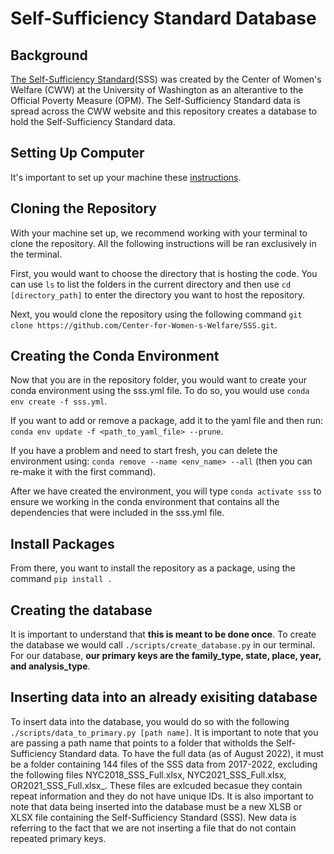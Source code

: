 # Self-Sufficiency Standard Database

## Background
[The Self-Sufficiency Standard](https://selfsufficiencystandard.org/)(SSS) was created by the Center of Women's Welfare (CWW) at the University of Washington as an alterantive to the Official Poverty Measure (OPM). The Self-Sufficiency Standard data is spread across the CWW website and this repository creates a database to hold the Self-Sufficiency Standard data. 

## Setting Up Computer
It's important to set up your machine these [instructions](https://neurohackademy.org/setup/).

## Cloning the Repository
With your machine set up, we recommend working with your terminal to clone the repository. All the following instructions will be ran exclusively in the terminal. 

First, you would want to choose the directory that is hosting the code. You can use `ls` to list the folders in the current directory and then use `cd [directory_path]` to enter the directory you want to host the repository.

Next, you would clone the repository using the following command `git clone https://github.com/Center-for-Women-s-Welfare/SSS.git`. 

## Creating the Conda Environment
Now that you are in the repository folder, you would want to create your conda environment using the sss.yml file. To do so, you would use `conda env create -f sss.yml`.

If you want to add or remove a package, add it to the yaml file and then run: `conda env update -f <path_to_yaml_file> --prune`. 

If you have a problem and need to start fresh, you can delete the environment using: `conda remove --name <env_name> --all` (then you can re-make it with the first command). 

After we have created the environment, you will type `conda activate sss` to ensure we working in the conda environment that contains all the dependencies that were included in the sss.yml file.

## Install Packages
From there, you want to install the repository as a package, using the command `pip install .`

## Creating the database
It is important to understand that **this is meant to be done once**. To create the database we would call `./scripts/create_database.py` in our terminal. For our database, **our primary keys are the family_type, state, place, year, and analysis_type**. 

## Inserting data into an already exisiting database
To insert data into the database, you would do so with the following `./scripts/data_to_primary.py [path name]`. It is important to note that you are passing a path name that points to a folder that witholds the Self-Sufficiency Standard data. To have the full data (as of August 2022), it must be a folder containing 144 files of the SSS data from 2017-2022, excluding the following files NYC2018_SSS_Full.xlsx, NYC2021_SSS_Full.xlsx, OR2021_SSS_Full.xlsx_. These files are exlcuded becasue they contain repeat information and they do not have unique IDs. It is also important to note that data being inserted into the database must be a new XLSB or XLSX file containing the Self-Sufficiency Standard (SSS). New data is referring to the fact that we are not inserting a file that do not contain repeated primary keys.  
